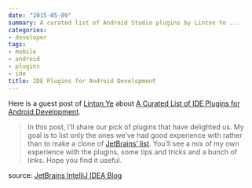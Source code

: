 ```yaml
---
date: "2015-05-09"
summary: A curated list of Android Studio plugins by Linton Ye ...
categories:
- developer
tags:
- mobile
- android
- plugins
- ide
title: IDE Plugins for Android Development
---
```


Here is a guest post of [Linton Ye](https://twitter.com/lintonye) about [A Curated List of IDE Plugins for Android Development](http://blog.jetbrains.com/idea/2015/04/a-curated-list-of-ide-plugins-for-android-development/).

> In this post, I’ll share our pick of plugins that have delighted us. My goal is to list only the ones we’ve had good experience with rather than to make a clone of [JetBrains’ list](https://plugins.jetbrains.com/?androidstudio). You’ll see a mix of my own experience with the plugins, some tips and tricks and a bunch of links. Hope you find it useful.

source: [JetBrains IntelliJ IDEA Blog](http://blog.jetbrains.com/idea/)
